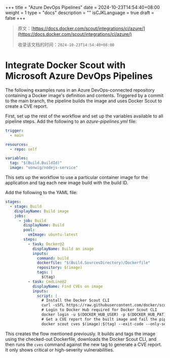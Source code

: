 +++
title = "Azure DevOps Pipelines"
date = 2024-10-23T14:54:40+08:00
weight = 1
type = "docs"
description = ""
isCJKLanguage = true
draft = false
+++

> 原文：[https://docs.docker.com/scout/integrations/ci/azure/](https://docs.docker.com/scout/integrations/ci/azure/)
>
> 收录该文档的时间：`2024-10-23T14:54:40+08:00`

# Integrate Docker Scout with Microsoft Azure DevOps Pipelines

The following examples runs in an Azure DevOps-connected repository containing a Docker image's definition and contents. Triggered by a commit to the main branch, the pipeline builds the image and uses Docker Scout to create a CVE report.

First, set up the rest of the workflow and set up the variables available to all pipeline steps. Add the following to an *azure-pipelines.yml* file:



```yaml
trigger:
  - main

resources:
  - repo: self

variables:
  tag: "$(Build.BuildId)"
  image: "vonwig/nodejs-service"
```

This sets up the workflow to use a particular container image for the application and tag each new image build with the build ID.

Add the following to the YAML file:



```yaml
stages:
  - stage: Build
    displayName: Build image
    jobs:
      - job: Build
        displayName: Build
        pool:
          vmImage: ubuntu-latest
        steps:
          - task: Docker@2
            displayName: Build an image
            inputs:
              command: build
              dockerfile: "$(Build.SourcesDirectory)/Dockerfile"
              repository: $(image)
              tags: |
                $(tag)                
          - task: CmdLine@2
            displayName: Find CVEs on image
            inputs:
              script: |
                # Install the Docker Scout CLI
                curl -sSfL https://raw.githubusercontent.com/docker/scout-cli/main/install.sh | sh -s --
                # Login to Docker Hub required for Docker Scout CLI
                docker login -u $(DOCKER_HUB_USER) -p $(DOCKER_HUB_PAT)
                # Get a CVE report for the built image and fail the pipeline when critical or high CVEs are detected
                docker scout cves $(image):$(tag) --exit-code --only-severity critical,high                
```

This creates the flow mentioned previously. It builds and tags the image using the checked-out Dockerfile, downloads the Docker Scout CLI, and then runs the `cves` command against the new tag to generate a CVE report. It only shows critical or high-severity vulnerabilities.
